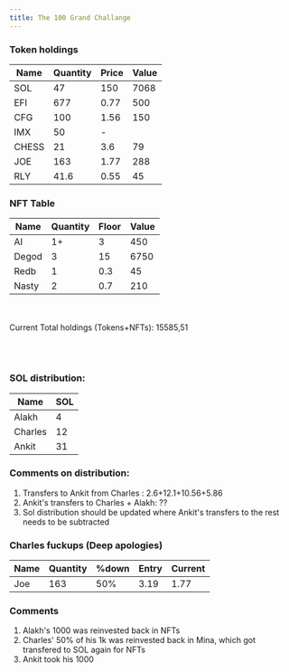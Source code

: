 ```yaml
---
title: The 100 Grand Challange
---
```



### Token holdings

|Name |Quantity|Price|Value|
|-----|--------|-----|-----|
|SOL  |47      |150  |7068 |
|EFI  |677     |0.77 |500  |
|CFG  |100     |1.56 |150  |
|IMX  |50      |-    |     |     
|CHESS|21      |3.6  |79   |
|JOE  |163     |1.77 |288  |
|RLY  |41.6    |0.55 |45   |


### NFT Table 

|Name |Quantity|Floor|Value|
|-----|--------|-----|-----|
|AI   | 1+     |3    |450  |
|Degod| 3      |15   |6750 |
|Redb | 1      |0.3  |45   |
|Nasty| 2      |0.7  |210  |

<br/><br/>
Current Total holdings (Tokens+NFTs): 15585,51

<br/><br/>


### SOL distribution:

|Name   |SOL     |
|-------|--------|
|Alakh  |   4    | 
|Charles|  12    |
|Ankit  |  31    |

### Comments on distribution:

1. Transfers to Ankit from Charles : 2.6+12.1+10.56+5.86
2. Ankit's transfers to Charles + Alakh: ??
3. Sol distribution should be updated where Ankit's transfers to the rest needs to be subtracted



### Charles fuckups (Deep apologies)

|Name |Quantity|%down|Entry|Current|
|-----|--------|-----|-----|-------|
|Joe  | 163    | 50% |3.19 |1.77   |


### Comments

1. Alakh's 1000 was reinvested back in NFTs
2. Charles' 50% of his 1k was reinvested back in Mina, which got transfered to SOL again for NFTs
3. Ankit took his 1000 
